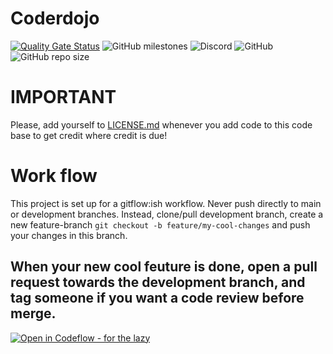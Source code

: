 # Coderdojo
[![Quality Gate Status](https://sonarcloud.io/api/project_badges/measure?project=Tenkaklet_coderdojo&metric=alert_status)](https://sonarcloud.io/summary/new_code?id=Tenkaklet_coderdojo)
![GitHub milestones](https://img.shields.io/github/milestones/all/Tenkaklet/coderdojo?style=flat-square)
![Discord](https://img.shields.io/discord/898567277056778330?logo=Kjellkod%20%26%20Co.&style=social)
![GitHub](https://img.shields.io/github/license/Tenkaklet/coderdojo?style=flat-square)
![GitHub repo size](https://img.shields.io/github/repo-size/Tenkaklet/coderdojo?style=plastic)
# IMPORTANT
Please, add yourself to [LICENSE.md](LICENSE.md) whenever you add code to this code base to get credit where credit is due!

# Work flow
This project is set up for a gitflow:ish workflow. Never push directly to main or development branches. Instead, clone/pull development branch, create a new feature-branch `git checkout -b feature/my-cool-changes` and push your changes in this branch.

When your new cool feuture is done, open a pull request towards the development branch, and tag someone if you want a code review before merge.
-----
[![Open in Codeflow -  for the lazy](https://developer.stackblitz.com/img/open_in_codeflow.svg)](https:///pr.new/Tenkaklet/coderdojo)
